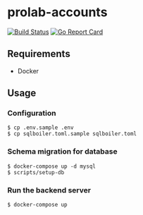 # prolab-accounts
[![Build Status](https://travis-ci.com/ProgrammingLab/prolab-accounts.svg?branch=master)](https://travis-ci.com/ProgrammingLab/prolab-accounts)
[![Go Report Card](https://goreportcard.com/badge/github.com/ProgrammingLab/prolab-accounts)](https://goreportcard.com/report/github.com/ProgrammingLab/prolab-accounts)

## Requirements

- Docker

## Usage

### Configuration

```
$ cp .env.sample .env
$ cp sqlboiler.toml.sample sqlboiler.toml
```

### Schema migration for database

```
$ docker-compose up -d mysql
$ scripts/setup-db
```

### Run the backend server

```
$ docker-compose up
```
